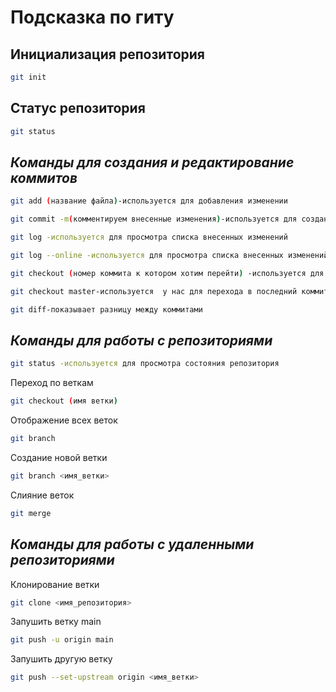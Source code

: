 # Подсказка по гиту

## Инициализация репозитория

```sh
git init
```

## Статус репозитория

```sh
git status
```
## *Команды для создания и редактирование коммитов*
```sh
git add (название файла)-используется для добавления изменении
```

```sh
git commit -m(комментируем внесенные изменения)-используется для создания коммитов
```

```sh
git log -используется для просмотра списка внесенных изменений 
```

```sh
git log --online -используется для просмотра списка внесенных изменений, тот же самый git log, но компактный
```

```sh
git checkout (номер коммита к котором хотим перейти) -используется для просмотра коммитов
```

```sh
git checkout master-используется  у нас для перехода в последний коммит
```

```sh
git diff-показывает разницу между коммитами
```

## *Команды для работы с репозиториями*

```sh
git status -используется для просмотра состояния репозитория
```

Переход по веткам
```sh
git checkout (имя ветки) 
```

Отображение всех веток
```sh
git branch
```

Создание новой ветки
```sh
git branch <имя_ветки>
```

Слияние веток

```sh
git merge
```
## *Команды для работы с удаленными репозиториями*
Клонирование ветки

```sh
git clone <имя_репозитория>
```
Запушить ветку main

```sh
git push -u origin main
```
Запушить другую ветку
```sh
git push --set-upstream origin <имя_ветки>
```
